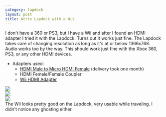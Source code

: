 ```yaml
---
category: lapdock
layout: post
title: Atrix Lapdock with a Wii
---
```


I don't have a 360 or PS3, but I have a Wii and after I found an HDMI adapter I tried it with the Lapdock. Turns out it
works just fine. The Lapdock takes care of changing resolution as long as it's at or below 1366x768. Audio works too by
the way. This should work just fine with the Xbox 360, PS3, or any other HDMI devices.

* Adapters used:
    * [HDMI Male to Micro HDMI Female](https://www.dealextreme.com/p/hdmi-male-to-micro-hdmi-female-adapter-66079)
      (delivery took one month)
    * HDMI Female/Female Coupler
    * [Wii HDMI Adapter](https://www.amazon.com/gp/product/B0057UNPQO/)

<div class="thumbnail">
    <div class="row">
        <div class="col-xs-12 col-sm-6 col-lg-4">
            <a href="https://imgur.com/TXiVx" target="_blank">
                <img src="//i.imgur.com/TXiVxl.jpg" class="img-responsive img-thumbnail">
            </a>
        </div>
        <div class="col-xs-12 col-sm-6 col-lg-4">
            <a href="https://imgur.com/UkdYJ" target="_blank">
                <img src="//i.imgur.com/UkdYJl.jpg" class="img-responsive img-thumbnail">
            </a>
        </div>
        <div class="col-xs-12 col-sm-6 col-lg-4">
            <a href="https://imgur.com/cc5TK" target="_blank">
                <img src="//i.imgur.com/cc5TKl.jpg" class="img-responsive img-thumbnail">
            </a>
        </div>
    </div>
    <div class="caption">
        The Wii looks pretty good on the Lapdock, very usable while traveling. I didn't notice any ghosting either.
    </div>
</div>
